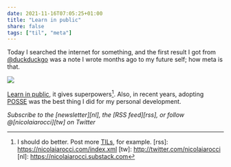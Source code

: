 ```yaml
---
date: 2021-11-16T07:05:25+01:00
title: "Learn in public"
share: false
tags: ["til", "meta"]
---
```

Today I searched the internet for something, and the first result I got from
[@duckduckgo][2] was a note I wrote months ago to my future self; how meta is
that. 

![](/images/duckduckgo-search.png)

[Learn in public][1], it gives superpowers[^4]. Also, in recent years, adopting
[POSSE][3] was the best thing I did for my personal development.

*Subscribe to the [newsletter][nl], the [RSS feed][rss], or follow @[nicolaiarocci][tw] on Twitter*

 [1]: https://www.swyx.io/learn-in-public/
 [2]: https://duckduckgo.com/
 [3]: https://indieweb.org/POSSE
 [^4]: I should do better. Post more [TILs](/tags/til/), for example.
 [rss]: https://nicolaiarocci.com/index.xml
 [tw]: http://twitter.com/nicolaiarocci
 [nl]: https://nicolaiarocci.substack.com
